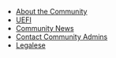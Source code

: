 <ul>
 
 
<li><a href="https://github.com/tianocore/tianocore.github.io/wiki/About-The-Community" title="About the Community"> About the Community </a></li>

<li><a href="https://github.com/tianocore/tianocore.github.io/wiki/UEFI" title="UEFI"> UEFI </a></li>

<li><a href="https://github.com/tianocore/tianocore.github.io/wiki/Community-News" title="Community News"> Community News </a></li>


<li><a href="https://github.com/tianocore/tianocore.github.io/wiki/Community_Admins" title="Contact Community Admins"> Contact Community Admins </a></li>
 
<li><a href="https://github.com/tianocore/tianocore.github.io/wiki/Legalese" title="Legalese"> Legalese </a></li>

</ul>
